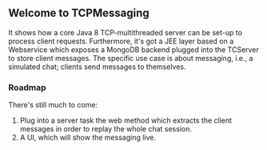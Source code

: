 ## Welcome to TCPMessaging

It shows how a core Java 8 TCP-multithreaded server can be set-up to process client requests. 
Furthermore, it's got a JEE layer based on a Webservice which exposes a MongoDB backend plugged into the TCServer to store client messages.
The specific use case is about messaging, i.e., a simulated chat; clients send messages to themselves. 


### Roadmap

There's still much to come:
1. Plug into a server task the web method which extracts the client messages in order to replay the whole chat session.
2. A UI, which will show the messaging live.
